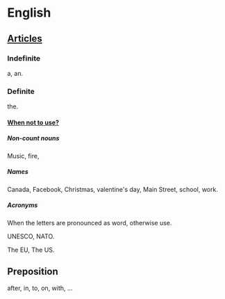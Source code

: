 # English

## [Articles](https://www.grammarly.com/blog/articles/)

### Indefinite
a, an.

### Definite
the.

#### [When not to use?](http://www.englishteachermelanie.com/grammar-when-not-to-use-the-definite-article/)

##### Non-count nouns
Music, fire,

##### Names
Canada,	Facebook, Christmas, valentine's day,  Main Street, school, work.

##### Acronyms
When the letters are pronounced as word, otherwise use.

UNESCO, NATO.

The EU, The US.

## Preposition
after, in, to, on, with, ...